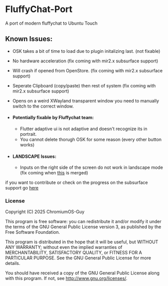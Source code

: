 # FluffyChat-Port

A port of modern fluffychat to Ubuntu Touch

## Known Issues:
* OSK takes a bit of time to load due to plugin initalizing last. (not fixable)
* No hardware acceleration (fix coming with mir2.x subsurface support)
* Will crash if opened from OpenStore. (fix coming with mir2.x subsurface support)
* Seperate Clipboard (copy/paste) then rest of system (fix coming with mir2.x subsurface support)
* Opens on a weird XWayland transparent window you need to manually switch to the correct window.

* #### Potentially fixable by Fluffychat team:
    * Flutter adaptive ui is not adaptive and doesn't recognize its in portrait.
    * You cannot delete thorugh OSK for some reason (every other button works)

* #### LANDSCAPE Issues:
    * Inputs on the right side of the screen do not work in landscape mode (fix coming when [this](https://gitlab.com/ubports/development/core/lomiri/-/merge_requests/207) is merged)

if you want to contribute or check on the progress on the subsurface support go [here](https://gitlab.com/ubports/development/core/qtmir/-/merge_requests/83)

### License

Copyright (C) 2025  ChromiumOS-Guy

This program is free software: you can redistribute it and/or modify it under
the terms of the GNU General Public License version 3, as published by the
Free Software Foundation.

This program is distributed in the hope that it will be useful, but WITHOUT ANY
WARRANTY; without even the implied warranties of MERCHANTABILITY, SATISFACTORY
QUALITY, or FITNESS FOR A PARTICULAR PURPOSE.  See the GNU General Public License
for more details.

You should have received a copy of the GNU General Public License along with
this program. If not, see <http://www.gnu.org/licenses/>.
